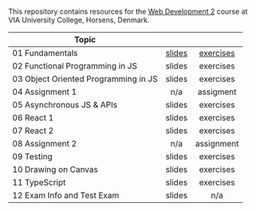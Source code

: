 This repository contains resources for the [Web Development 2](https://en.via.dk/tmh-courses/web-development-2?education=ict) course at VIA University College, Horsens, Denmark.

| Topic                                |                                                                                                                                |                                                                                       |
| ------------------------------------ | :----------------------------------------------------------------------------------------------------------------------------: | :-----------------------------------------------------------------------------------: |
| 01 Fundamentals                      | [slides](https://docs.google.com/presentation/d/1Pt7p_jVs_f19y2Brz2vfnDHysALUBBTZT4TvyD3ke6k/edit#slide=id.g1c7f5e8801d_0_351) | [exercises](https://github.com/KasperKnop/WEB2/blob/main/01%20Fundamentals/README.md) |
| 02 Functional Programming in JS      |                                                             slides                                                             |                                       exercises                                       |
| 03 Object Oriented Programming in JS |                                                             slides                                                             |                                       exercises                                       |
| 04 Assignment 1                      |                                                              n/a                                                               |                                       assigment                                       |
| 05 Asynchronous JS & APIs            |                                                             slides                                                             |                                       exercises                                       |
| 06 React 1                           |                                                             slides                                                             |                                       exercises                                       |
| 07 React 2                           |                                                             slides                                                             |                                       exercises                                       |
| 08 Assignment 2                      |                                                              n/a                                                               |                                      assignment                                       |
| 09 Testing                           |                                                             slides                                                             |                                       exercises                                       |
| 10 Drawing on Canvas                 |                                                             slides                                                             |                                       exercises                                       |
| 11 TypeScript                        |                                                             slides                                                             |                                       exercises                                       |
| 12 Exam Info and Test Exam           |                                                             slides                                                             |                                          n/a                                          |
